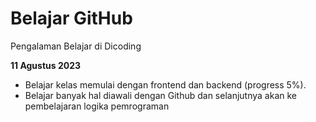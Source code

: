 # Belajar GitHub
Pengalaman Belajar di Dicoding

**11 Agustus 2023**
* Belajar kelas memulai dengan frontend dan backend (progress 5%).
* Belajar banyak hal diawali dengan Github dan selanjutnya akan ke pembelajaran logika pemrograman
